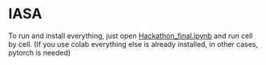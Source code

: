 # IASA

To run and install everything, just open [Hackathon_final.ipynb](Hackathon_final.ipynb) and run cell by cell. (If you use colab everything else is already installed, in other cases, pytorch is needed)
